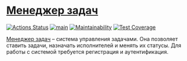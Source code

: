 # [Менеджер задач](https://java-project-99-4ktx.onrender.com/welcome)
[![Actions Status](https://github.com/dmanufriev/java-project-99/actions/workflows/hexlet-check.yml/badge.svg)](https://github.com/dmanufriev/java-project-99/actions)
[![main](https://github.com/dmanufriev/java-project-99/actions/workflows/main.yml/badge.svg)](https://github.com/dmanufriev/java-project-99/actions/workflows/main.yml)
[![Maintainability](https://api.codeclimate.com/v1/badges/a7827b58c146d7ee2c2e/maintainability)](https://codeclimate.com/github/dmanufriev/java-project-99/maintainability)
[![Test Coverage](https://api.codeclimate.com/v1/badges/a7827b58c146d7ee2c2e/test_coverage)](https://codeclimate.com/github/dmanufriev/java-project-99/test_coverage)

[Менеджер задач](https://java-project-99-4ktx.onrender.com/welcome) – система управления задачами. Она позволяет ставить задачи, назначать исполнителей и менять их статусы. Для работы с системой требуется регистрация и аутентификация.
